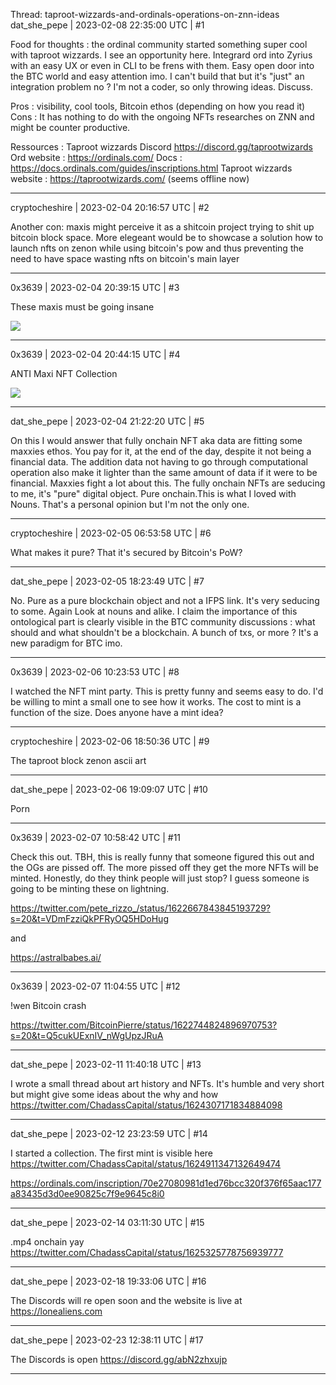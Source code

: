 Thread: taproot-wizzards-and-ordinals-operations-on-znn-ideas
dat_she_pepe | 2023-02-08 22:35:00 UTC | #1

Food for thoughts : the ordinal community started something super cool with taproot wizzards. I see an opportunity here. Integrard ord into Zyrius with an easy UX or even in CLI to be frens with them. Easy open door into the BTC world and easy attention imo. I can't build that but it's "just" an integration problem no ? I'm not a coder, so only throwing ideas. Discuss.

Pros : visibility, cool tools, Bitcoin ethos (depending on how you read it)
Cons : It has nothing to do with the ongoing NFTs researches on ZNN and might be counter productive.  


Ressources : 
Taproot wizzards Discord https://discord.gg/taprootwizards
Ord website : https://ordinals.com/
Docs : https://docs.ordinals.com/guides/inscriptions.html
Taproot wizzards website : https://taprootwizards.com/ (seems offline now)

-------------------------

cryptocheshire | 2023-02-04 20:16:57 UTC | #2

Another con: maxis might perceive it as a shitcoin project trying to shit up bitcoin block space. More elegeant would be to showcase a solution how to launch nfts on zenon while using bitcoin's pow and thus preventing the need to have space wasting nfts on bitcoin's main layer

-------------------------

0x3639 | 2023-02-04 20:39:15 UTC | #3

These maxis must be going insane

![](upload://ydVGeqy2EZqP7cN1Qo0i7HL9VDs.jpeg)

-------------------------

0x3639 | 2023-02-04 20:44:15 UTC | #4

ANTI Maxi NFT Collection

![](upload://xN2UbbLuHohUyowmwPJvwEj14eQ.jpeg)

-------------------------

dat_she_pepe | 2023-02-04 21:22:20 UTC | #5

On this I would answer that fully onchain NFT aka data are fitting some maxxies ethos. You pay for it, at the end of the day, despite it not being a financial data. The addition data not having to go through computational operation also make it lighter than the same amount of data if it were to be financial. Maxxies fight a lot about this. The fully onchain NFTs are seducing to me, it's "pure" digital object. Pure onchain.This is what I loved with Nouns. That's a personal opinion but I'm not the only one.

-------------------------

cryptocheshire | 2023-02-05 06:53:58 UTC | #6

What makes it pure? That it's secured by Bitcoin's PoW?

-------------------------

dat_she_pepe | 2023-02-05 18:23:49 UTC | #7

No. Pure as a pure blockchain object and not a IFPS link. It's very seducing to some. Again Look at nouns and alike. I claim the importance of this ontological part is clearly visible in the BTC community discussions : what should and what shouldn't be a blockchain. A bunch of txs, or more ? It's a new paradigm for BTC imo.

-------------------------

0x3639 | 2023-02-06 10:23:53 UTC | #8

I watched the NFT mint party.  This is pretty funny and seems easy to do.  I'd be willing to mint a small one to see how it works.  The cost to mint is a function of the size.  Does anyone have a mint idea?

-------------------------

cryptocheshire | 2023-02-06 18:50:36 UTC | #9

The taproot block zenon ascii art

-------------------------

dat_she_pepe | 2023-02-06 19:09:07 UTC | #10

Porn

-------------------------

0x3639 | 2023-02-07 10:58:42 UTC | #11

Check this out.  TBH, this is really funny that someone figured this out and the OGs are pissed off.  The more pissed off they get the more NFTs will be minted.  Honestly, do they think people will just stop?  I guess someone is going to be minting these on lightning. 

https://twitter.com/pete_rizzo_/status/1622667843845193729?s=20&t=VDmFzziQkPFRyOQ5HDoHug

and 

https://astralbabes.ai/

-------------------------

0x3639 | 2023-02-07 11:04:55 UTC | #12

!wen Bitcoin crash

https://twitter.com/BitcoinPierre/status/1622744824896970753?s=20&t=Q5cukUExnIV_nWgUpzJRuA

-------------------------

dat_she_pepe | 2023-02-11 11:40:18 UTC | #13

I wrote a small thread about art history and NFTs. It's humble and very short but might give some ideas about the why and how https://twitter.com/ChadassCapital/status/1624307171834884098

-------------------------

dat_she_pepe | 2023-02-12 23:23:59 UTC | #14

I started a collection. The first mint is visible here https://twitter.com/ChadassCapital/status/1624911347132649474

https://ordinals.com/inscription/70e27080981d1ed76bcc320f376f65aac177a83435d3d0ee90825c7f9e9645c8i0

-------------------------

dat_she_pepe | 2023-02-14 03:11:30 UTC | #15

.mp4 onchain yay https://twitter.com/ChadassCapital/status/1625325778756939777

-------------------------

dat_she_pepe | 2023-02-18 19:33:06 UTC | #16

The Discords will re open soon and the website is live at https://lonealiens.com

-------------------------

dat_she_pepe | 2023-02-23 12:38:11 UTC | #17

The Discords is open https://discord.gg/abN2zhxujp

-------------------------

